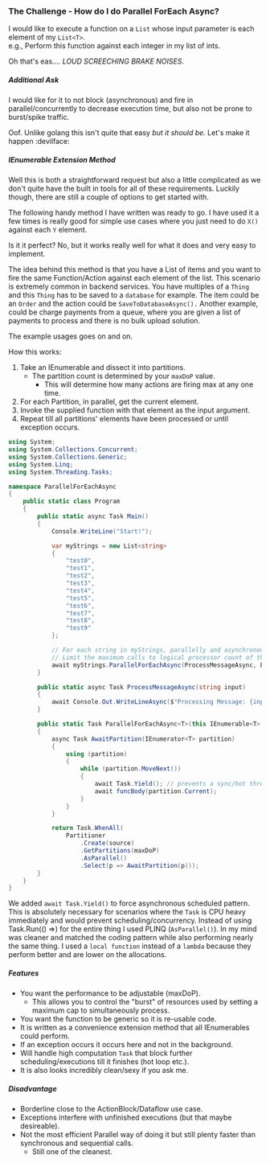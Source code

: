 ﻿### The Challenge - How do I do Parallel ForEach Async?
I would like to execute a function on a `List` whose input parameter is each element of my `List<T>`.  
e.g., Perform this function against each integer in my list of ints.  

Oh that's eas.... *LOUD SCREECHING BRAKE NOISES*.
        
##### Additional Ask  
I would like for it to not block (asynchronous) and fire in parallel/concurrently to decrease execution time,
but also not be prone to burst/spike traffic.

Oof. Unlike golang this isn't quite that easy *but it should be.* Let's make it happen :devilface:

##### IEnumerable Extension Method
Well this is both a straightforward request but also a little complicated as we don't quite have the built in tools for all of
these requirements. Luckily though, there are still a couple of options to get started with.

The following handy method I have written was ready to go. I have used it a few times is really good for simple use cases where
you just need to do `X()` against each `Y` element.
        
Is it it perfect? No, but it works really well for what it does and very easy to implement.

The idea behind this method is that you have a List of items and you want to fire the same Function/Action against each
element of the list. This scenario is extremely common in backend services. You have multiples of a `Thing` and this `Thing`
has to be saved to a `database` for example. The item could be an `Order` and the action could be `SaveToDatabaseAsync().` Another
example, could be charge payments from a queue, where you are given a list of payments to process and there is no bulk upload
solution. 
        
The example usages goes on and on.

How this works:  
1. Take an IEnumerable and dissect it into partitions.
    * The partition count is determined by your `maxDoP` value.
        * This will determine how many actions are firing max at any one time.
2. For each Partition, in parallel, get the current element.
3. Invoke the supplied function with that element as the input argument.
4. Repeat till all partitions' elements have been processed or until exception occurs.

```cs
using System;
using System.Collections.Concurrent;
using System.Collections.Generic;
using System.Linq;
using System.Threading.Tasks;

namespace ParallelForEachAsync
{
    public static class Program
    {
        public static async Task Main()
        {
            Console.WriteLine("Start!");

            var myStrings = new List<string>
            {
                "test0",
                "test1",
                "test2",
                "test3",
                "test4",
                "test5",
                "test6",
                "test7",
                "test8",
                "test9"
            };

            // For each string in myStrings, parallelly and asynchronously, call ProcessMessageAsync against each element.
            // Limit the maximum calls to logical processor count of the environment.
            await myStrings.ParallelForEachAsync(ProcessMessageAsync, Environment.ProcessorCount);
        }

        public static async Task ProcessMessageAsync(string input)
        {
            await Console.Out.WriteLineAsync($"Processing Message: {input}");
        }

        public static Task ParallelForEachAsync<T>(this IEnumerable<T> source, Func<T, Task> funcBody, int maxDoP = 4)
        {
            async Task AwaitPartition(IEnumerator<T> partition)
            {
                using (partition)
                {
                    while (partition.MoveNext())
                    {
                        await Task.Yield(); // prevents a sync/hot thread hangup
                        await funcBody(partition.Current);
                    }
                }
            }

            return Task.WhenAll(
                Partitioner
                    .Create(source)
                    .GetPartitions(maxDoP)
                    .AsParallel()
                    .Select(p => AwaitPartition(p)));
        }
    }
}
```
We added `await Task.Yield()` to force asynchronous scheduled pattern. This is absolutely necessary for scenarios where the
`Task` is CPU heavy immediately and would prevent scheduling/concurrency. Instead of using Task.Run(() =>) for the entire thing
I used PLINQ (`AsParallel()`). In my mind was cleaner and matched the coding pattern while also performing nearly the same thing.
I used a `local function` instead of a `lambda` because they perform better and are lower on the allocations.

##### Features
* You want the performance to be adjustable (maxDoP).
    * This allows you to control the "burst" of resources used by setting a maximum cap to simultaneously process.
* You want the function to be generic so it is re-usable code.
* It is written as a convenience extension method that all IEnumerables could perform.
* If an exception occurs it occurs here and not in the background.
* Will handle high computation `Task` that block further scheduling/executions till it finishes (hot loop etc.).
* It is also looks incredibly clean/sexy if you ask me.

##### Disadvantage
* Borderline close to the ActionBlock/Dataflow use case.
* Exceptions interfere with unfinished executions (but that maybe desireable).
* Not the most efficient Parallel way of doing it but still plenty faster than synchronous and sequential calls.
    * Still one of the cleanest.
